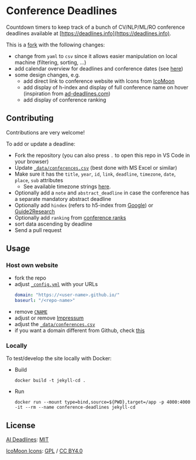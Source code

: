 # Conference Deadlines

Countdown timers to keep track of a bunch of CV/NLP/ML/RO conference deadlines available
at [https://deadlines.info](https://deadlines.info).

This is a [fork][2] with the following changes:

- change from `yaml` to `csv` since it allows easier manipulation on local machine (filtering, sorting, ...)
- add calendar overview for deadlines and conference dates (see [here](https://deadlines.info/calendar))
- some design changes, e.g.
  - add direct link to conference website with Icons from [IcoMoon](https://icomoon.io/#icons-icomoon)
  - add display of h-index and display of full conference name on hover (inspiration from [ad-deadlines.com][13])
  - add display of conference ranking

## Contributing

Contributions are very welcome!

To add or update a deadline:

- Fork the repository (you can also press `.` to open this repo in VS Code in your browser)
- Update [`_data/conferences.csv`](_data/conferences.csv) (best done with MS Excel or similar)
- Make sure it has the `title`, `year`, `id`, `link`, `deadline`, `timezone`, `date`, `place`, `sub` attributes
  - See available timezone strings [here](https://momentjs.com/timezone/).
- Optionally add a `note` and `abstract_deadline` in case the conference has a separate mandatory abstract deadline
- Optionally add `hindex` (refers to h5-index
  from [Google](https://scholar.google.com/citations?view_op=top_venues&vq=eng)) or [Guide2Research](https://research.com/conference-rankings/computer-science/2021/machine-learning)
- Optionally add `ranking` from [conference ranks](http://www.conferenceranks.com/)
- sort data ascending by deadline
- Send a pull request

## Usage

### Host own website

- fork the repo
- adjust [`_config.yml`](_config.yml) with your URLs
  ```yaml
  domain: "https://<user-name>.github.io/"
  baseurl: "/<repo-name>"
  ```
- remove [`CNAME`](CNAME)
- adjust or remove [Impressum](impressum.html)
- adjust the [`_data/conferences.csv`](_data/conferences.csv)
- if you want a domain different from Github, check [this](https://dafero.wordpress.com/2020/02/19/how-to-configure-github-pages-with-a-custom-ionos-old-11-domain/)

### Locally

To test/develop the site locally with Docker:

- Build

  ```shell
  docker build -t jekyll-cd .
  ```

- Run
  ```shell
  docker run --mount type=bind,source=${PWD},target=/app -p 4000:4000 -it --rm --name conference-deadlines jekyll-cd
  ```

## License

[AI Deadlines](https://github.com/abhshkdz/ai-deadlines): [MIT][1]

[IcoMoon Icons](https://icomoon.io/#icons-icomoon): [GPL](http://www.gnu.org/licenses/gpl.html) / [CC BY4.0](http://creativecommons.org/licenses/by/4.0/)

[1]: https://abhshkdz.mit-license.org/
[2]: http://aideadlin.es/
[13]: https://ad-deadlines.com/

